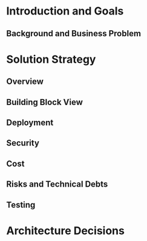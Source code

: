# Introduction and Goals

## Background and Business Problem


# Solution Strategy

## Overview

## Building Block View

## Deployment
## Security

## Cost

## Risks and Technical Debts

## Testing

# Architecture Decisions
